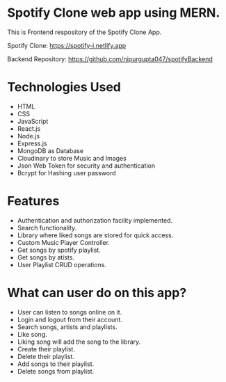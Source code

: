 # Spotify Clone web app using MERN. 
This is Frontend respository of the Spotify Clone App.

Spotify Clone: https://spotify-i.netlify.app

Backend Repository: https://github.com/nipurgupta047/spotifyBackend

# Technologies Used
* HTML
* CSS
* JavaScript
* React.js
* Node.js
* Express.js
* MongoDB as Database
* Cloudinary to store Music and Images
* Json Web Token for security and authentication
* Bcrypt for Hashing user password


# Features
* Authentication and authorization facility implemented.
* Search functionality.
* Library where liked songs are stored for quick access.
* Custom Music Player Controller.
* Get songs by spotify playlist.
* Get songs by atists.
* User Playlist CRUD operations.

# What can user do on this app?
* User can listen to songs online on it.
* Login and logout from their account.
* Search songs, artists and playlists.
* Like song.
* Liking song will add the song to the library.
* Create their playlist.
* Delete their playlist.
* Add songs to their playlist.
* Delete songs from playlist.
